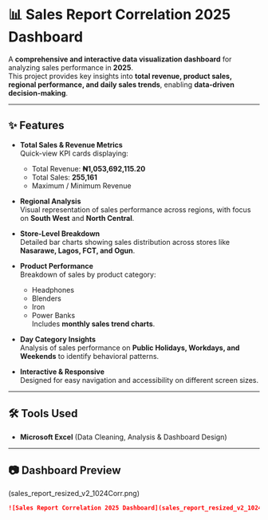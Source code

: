 # 📊 Sales Report Correlation 2025 Dashboard  

A **comprehensive and interactive data visualization dashboard** for analyzing sales performance in **2025**.  
This project provides key insights into **total revenue, product sales, regional performance, and daily sales trends**, enabling **data-driven decision-making**.  

---

## ✨ Features  

- **Total Sales & Revenue Metrics**  
  Quick-view KPI cards displaying:  
  - Total Revenue: **₦1,053,692,115.20**  
  - Total Sales: **255,161**  
  - Maximum / Minimum Revenue  

- **Regional Analysis**  
  Visual representation of sales performance across regions, with focus on **South West** and **North Central**.  

- **Store-Level Breakdown**  
  Detailed bar charts showing sales distribution across stores like **Nasarawe, Lagos, FCT, and Ogun**.  

- **Product Performance**  
  Breakdown of sales by product category:  
  - Headphones  
  - Blenders  
  - Iron  
  - Power Banks  
  Includes **monthly sales trend charts**.  

- **Day Category Insights**  
  Analysis of sales performance on **Public Holidays, Workdays, and Weekends** to identify behavioral patterns.  

- **Interactive & Responsive**  
  Designed for easy navigation and accessibility on different screen sizes.  

---

## 🛠️ Tools Used  
- **Microsoft Excel** (Data Cleaning, Analysis & Dashboard Design)  

---

## 📷 Dashboard Preview  
(sales_report_resized_v2_1024Corr.png)
```markdown
![Sales Report Correlation 2025 Dashboard](sales_report_resized_v2_1024x576.png)
